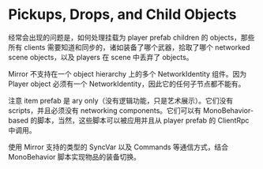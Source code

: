# Pickups, Drops, and Child Objects

经常会出现的问题是，如何处理挂载为 player prefab children 的 objects，那些所有 clients 需要知道和同步的，诸如装备了哪个武器，拾取了哪个 networked scene objects，以及 players 在 scene 中丢弃了 objects。

Mirror 不支持在一个 object hierarchy 上的多个 NetworkIdentity 组件。因为 Player object 必须有一个 NetworkIdentity，因此它的任何子节点都不能有。

注意 item prefab 是 ary only（没有逻辑功能，只是艺术展示）。它们没有 scripts，并且必须没有 networking components。它们可以有 MonoBehavior-based 的脚本，当然，这些脚本可以被应用并且从 player prefab 的 ClientRpc 中调用。

使用 Mirror 支持的类型的 SyncVar 以及 Commands 等通信方式，结合 MonoBehavior 脚本实现物品的装备切换。
